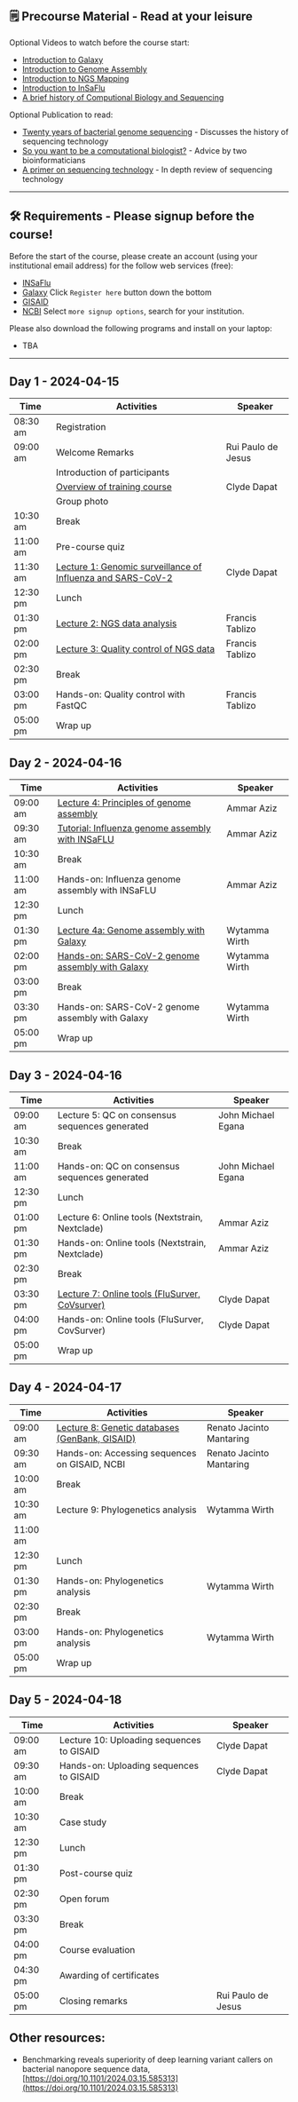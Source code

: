 ## 🗒️ Precourse Material - Read at your leisure 

Optional Videos to watch before the course start:
- [Introduction to Galaxy](https://www.youtube.com/watch?v=64oS5uXVRV0)
- [Introduction to Genome Assembly](https://youtu.be/-EX_G1griZE?si=iQMFxHw7OJtg-VbD)
- [Introduction to NGS Mapping](https://www.youtube.com/watch?v=zuRF_uPTY-Q)
- [Introduction to InSaFlu](https://youtu.be/8AGaNrCGmtI?si=bYhk5-lFBGjaEAQF)
- [A brief history of Computional Biology and Sequencing](https://youtu.be/idl6oq-MxbM?si=A3ShRWdwoVkjgXqk&t=575)

Optional Publication to read:
- [Twenty years of bacterial genome sequencing](https://www.nature.com/articles/nrmicro3565) - Discusses the history of sequencing technology
- [So you want to be a computational biologist?](https://www.nature.com/articles/nbt.2740) - Advice by two bioinformaticians
- [A primer on sequencing technology](https://www.nature.com/articles/nrg2626) - In depth review of sequencing technology

---
## 🛠️ Requirements - Please signup before the course!

Before the start of the course, please create an account (using your institutional email address) for the follow web services (free):

- [INSaFlu](https://insaflu.insa.pt/accounts/register/) 
- [Galaxy](https://usegalaxy.org.au/login/start) Click `Register here` button down the bottom
- [GISAID](https://gisaid.org/register/)
- [NCBI](https://account.ncbi.nlm.nih.gov/signup/) Select `more signup options`, search for your institution.

Please also download the following programs and install on your laptop:

- TBA

---

## Day 1 - 2024-04-15

| Time     | Activities                                            | Speaker            |
|----------|-------------------------------------------------------|--------------------|
| 08:30 am | Registration                                          |                    |
| 09:00 am | Welcome Remarks                                       | Rui Paulo de Jesus |
|          | Introduction of participants                          |                    |
|          | [Overview of training course](https://raw.githubusercontent.com/bioinfo-training-philippines/bioinfo-training-philippines.github.io/0bcb950d589a0705b288398af5c883f27f1604c4/presentations/0-Overview.pdf)                           | Clyde Dapat        |
|          | Group photo                                           |                    |
| 10:30 am | Break                                                 |                    |
| 11:00 am | Pre-course quiz                                       |                    |
| 11:30 am | [Lecture 1: Genomic surveillance of Influenza and SARS-CoV-2](https://raw.githubusercontent.com/bioinfo-training-philippines/bioinfo-training-philippines.github.io/main/presentations/Lecture_1_Genomic_surveillance.pdf) | Clyde Dapat |
| 12:30 pm | Lunch                                                 |                    |
| 01:30 pm | [Lecture 2: NGS data analysis](https://raw.githubusercontent.com/bioinfo-training-philippines/bioinfo-training-philippines.github.io/main/presentations/Lecture_2_NGS_Data_Analysis.pdf)                          | Francis Tablizo    |
| 02:00 pm | [Lecture 3: Quality control of NGS data](https://raw.githubusercontent.com/bioinfo-training-philippines/bioinfo-training-philippines.github.io/main/presentations/Lecture_3_NGS_Data_QC.pdf)                | Francis Tablizo    |
| 02:30 pm | Break                                                 |                    |
| 03:00 pm | Hands-on: Quality control with FastQC                 | Francis Tablizo    |
| 05:00 pm | Wrap up                                               |                    |


## Day 2 - 2024-04-16

| Time     | Activities                                           | Speaker         |
|----------|------------------------------------------------------|-----------------|
| 09:00 am | [Lecture 4: Principles of genome assembly](https://raw.githubusercontent.com/bioinfo-training-philippines/bioinfo-training-philippines.github.io/main/presentations/Lecture_4-1_Genome_Assembly.pdf)            | Ammar Aziz      |
| 09:30 am | [Tutorial: Influenza genome assembly with INSaFLU](https://raw.githubusercontent.com/bioinfo-training-philippines/bioinfo-training-philippines.github.io/main/presentations/Lecture_4-2_Genome_Assembly_Insaflu.pdf)    | Ammar Aziz      |
| 10:30 am | Break                                                |                 |
| 11:00 am | Hands-on: Influenza genome assembly with INSaFLU    | Ammar Aziz      |
| 12:30 pm | Lunch                                                |                 |
| 01:30 pm | [Lecture 4a: Genome assembly with Galaxy ](https://github.com/bioinfo-training-philippines/bioinfo-training-philippines.github.io/raw/main/presentations/Lecture_4-3_Genome_Assembly_Galaxy.pdf.zip)            | Wytamma Wirth   |
| 02:00 pm | [Hands-on: SARS-CoV-2 genome assembly with Galaxy](https://excalidraw.com/#room=299e2c29cc94efa7a840,ZmMMDA5qtCoe-JIySalBnA)    | Wytamma Wirth   |
| 03:00 pm | Break                                                |                 |
| 03:30 pm | Hands-on: SARS-CoV-2 genome assembly with Galaxy    | Wytamma Wirth   |
| 05:00 pm | Wrap up                                              |                 |


## Day 3 - 2024-04-16

| Time     | Activities                                            | Speaker               |
|----------|-------------------------------------------------------|-----------------------|
| 09:00 am | Lecture 5: QC on consensus sequences generated        | John Michael Egana    |
| 10:30 am | Break                                                 |                       |
| 11:00 am | Hands-on: QC on consensus sequences generated         | John Michael Egana    |
| 12:30 pm | Lunch                                                 |                       |
| 01:00 pm | Lecture 6: Online tools (Nextstrain, Nextclade)       | Ammar Aziz            |
| 01:30 pm | Hands-on: Online tools (Nextstrain, Nextclade)        | Ammar Aziz            |
| 02:30 pm | Break                                                 |                       |
| 03:30 pm | [Lecture 7: Online tools (FluSurver, CoVsurver) ](https://github.com/bioinfo-training-philippines/bioinfo-training-philippines.github.io/raw/main/presentations/Lecture_7_Flusurver_compressed.pdf)       | Clyde Dapat           |
| 04:00 pm | Hands-on: Online tools (FluSurver, CovSurver)         | Clyde Dapat           |
| 05:00 pm | Wrap up                                               |                       |

## Day 4 - 2024-04-17

| Time     | Activities                                         | Speaker                    |
|----------|----------------------------------------------------|----------------------------|
| 09:00 am | [Lecture 8: Genetic databases (GenBank, GISAID)](https://raw.githubusercontent.com/bioinfo-training-philippines/bioinfo-training-philippines.github.io/main/presentations/Lecture_8_Genetic_Databases..pdf)    | Renato Jacinto Mantaring   |
| 09:30 am | Hands-on: Accessing sequences on GISAID, NCBI     | Renato Jacinto Mantaring   |
| 10:00 am | Break                                              |                            |
| 10:30 am | Lecture 9: Phylogenetics analysis                 | Wytamma Wirth              |
| 11:00 am |                                                    |                            |
| 12:30 pm | Lunch                                              |                            |
| 01:30 pm | Hands-on: Phylogenetics analysis                  | Wytamma Wirth              |
| 02:30 pm | Break                                              |                            |
| 03:00 pm | Hands-on: Phylogenetics analysis                  | Wytamma Wirth              |
| 05:00 pm | Wrap up                                            |                            |


## Day 5 - 2024-04-18

| Time     | Activities                                   | Speaker            |
|----------|----------------------------------------------|--------------------|
| 09:00 am | Lecture 10: Uploading sequences to GISAID   | Clyde Dapat        |
| 09:30 am | Hands-on: Uploading sequences to GISAID     | Clyde Dapat        |
| 10:00 am | Break                                        |                    |
| 10:30 am | Case study                                   |                    |
| 12:30 pm | Lunch                                        |                    |
| 01:30 pm | Post-course quiz                             |                    |
| 02:30 pm | Open forum                                   |                    |
| 03:30 pm | Break                                        |                    |
| 04:00 pm | Course evaluation                            |                    |
| 04:30 pm | Awarding of certificates                     |                    |
| 05:00 pm | Closing remarks                              | Rui Paulo de Jesus |

## Other resources:

- Benchmarking reveals superiority of deep learning variant callers on bacterial nanopore sequence data, [https://doi.org/10.1101/2024.03.15.585313](https://doi.org/10.1101/2024.03.15.585313)
